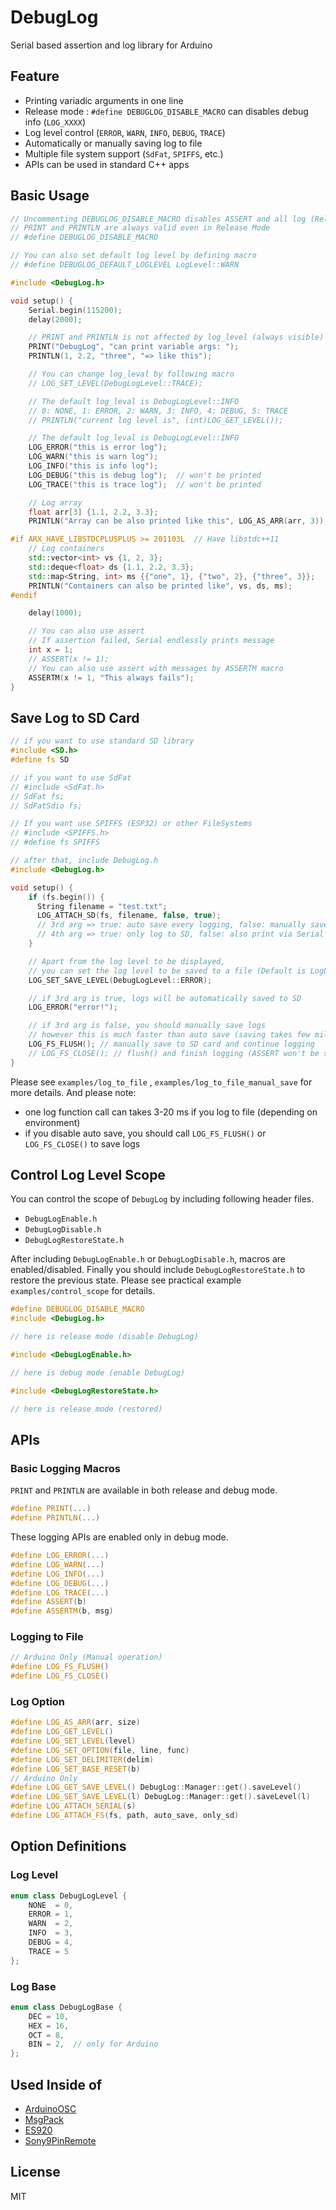 # DebugLog

Serial based assertion and log library for Arduino

## Feature

- Printing variadic arguments in one line
- Release mode : `#define DEBUGLOG_DISABLE_MACRO` can disables debug info (`LOG_XXXX`)
- Log level control (`ERROR`, `WARN`, `INFO`, `DEBUG`, `TRACE`)
- Automatically or manually saving log to file
- Multiple file system support (`SdFat`, `SPIFFS`, etc.)
- APIs can be used in standard C++ apps

## Basic Usage

```C++
// Uncommenting DEBUGLOG_DISABLE_MACRO disables ASSERT and all log (Release Mode)
// PRINT and PRINTLN are always valid even in Release Mode
// #define DEBUGLOG_DISABLE_MACRO

// You can also set default log level by defining macro
// #define DEBUGLOG_DEFAULT_LOGLEVEL LogLevel::WARN

#include <DebugLog.h>

void setup() {
    Serial.begin(115200);
    delay(2000);

    // PRINT and PRINTLN is not affected by log_level (always visible)
    PRINT("DebugLog", "can print variable args: ");
    PRINTLN(1, 2.2, "three", "=> like this");

    // You can change log_leval by following macro
    // LOG_SET_LEVEL(DebugLogLevel::TRACE);

    // The default log_leval is DebugLogLevel::INFO
    // 0: NONE, 1: ERROR, 2: WARN, 3: INFO, 4: DEBUG, 5: TRACE
    // PRINTLN("current log level is", (int)LOG_GET_LEVEL());

    // The default log_leval is DebugLogLevel::INFO
    LOG_ERROR("this is error log");
    LOG_WARN("this is warn log");
    LOG_INFO("this is info log");
    LOG_DEBUG("this is debug log");  // won't be printed
    LOG_TRACE("this is trace log");  // won't be printed

    // Log array
    float arr[3] {1.1, 2.2, 3.3};
    PRINTLN("Array can be also printed like this", LOG_AS_ARR(arr, 3));

#if ARX_HAVE_LIBSTDCPLUSPLUS >= 201103L  // Have libstdc++11
    // Log containers
    std::vector<int> vs {1, 2, 3};
    std::deque<float> ds {1.1, 2.2, 3.3};
    std::map<String, int> ms {{"one", 1}, {"two", 2}, {"three", 3}};
    PRINTLN("Containers can also be printed like", vs, ds, ms);
#endif

    delay(1000);

    // You can also use assert
    // If assertion failed, Serial endlessly prints message
    int x = 1;
    // ASSERT(x != 1);
    // You can also use assert with messages by ASSERTM macro
    ASSERTM(x != 1, "This always fails");
}
```

## Save Log to SD Card

```C++
// if you want to use standard SD library
#include <SD.h>
#define fs SD

// if you want to use SdFat
// #include <SdFat.h>
// SdFat fs;
// SdFatSdio fs;

// If you want use SPIFFS (ESP32) or other FileSystems
// #include <SPIFFS.h>
// #define fs SPIFFS

// after that, include DebugLog.h
#include <DebugLog.h>

void setup() {
    if (fs.begin()) {
      String filename = "test.txt";
      LOG_ATTACH_SD(fs, filename, false, true);
      // 3rd arg => true: auto save every logging, false: manually save
      // 4th arg => true: only log to SD, false: also print via Serial
    }

    // Apart from the log level to be displayed,
    // you can set the log level to be saved to a file (Default is LogLevel::INFO)
    LOG_SET_SAVE_LEVEL(DebugLogLevel::ERROR);

    // if 3rd arg is true, logs will be automatically saved to SD
    LOG_ERROR("error!");

    // if 3rd arg is false, you should manually save logs
    // however this is much faster than auto save (saving takes few milliseconds)
    LOG_FS_FLUSH(); // manually save to SD card and continue logging
    // LOG_FS_CLOSE(); // flush() and finish logging (ASSERT won't be saved to SD)
}
```

Please see `examples/log_to_file` , `examples/log_to_file_manual_save` for more details. And please note:

- one log function call can takes 3-20 ms if you log to file (depending on environment)
- if you disable auto save, you should call `LOG_FS_FLUSH()` or `LOG_FS_CLOSE()` to save logs

## Control Log Level Scope

You can control the scope of `DebugLog` by including following header files.

- `DebugLogEnable.h`
- `DebugLogDisable.h`
- `DebugLogRestoreState.h`

After including `DebugLogEnable.h` or `DebugLogDisable.h`, macros are enabled/disabled.
Finally you should include `DebugLogRestoreState.h` to restore the previous state.
Please see practical example `examples/control_scope` for details.

```C++
#define DEBUGLOG_DISABLE_MACRO
#include <DebugLog.h>

// here is release mode (disable DebugLog)

#include <DebugLogEnable.h>

// here is debug mode (enable DebugLog)

#include <DebugLogRestoreState.h>

// here is release mode (restored)
```

## APIs

### Basic Logging Macros

`PRINT` and `PRINTLN` are available in both release and debug mode.

```C++
#define PRINT(...)
#define PRINTLN(...)
```

These logging APIs are enabled only in debug mode.

```C++
#define LOG_ERROR(...)
#define LOG_WARN(...)
#define LOG_INFO(...)
#define LOG_DEBUG(...)
#define LOG_TRACE(...)
#define ASSERT(b)
#define ASSERTM(b, msg)
```

### Logging to File

```C++
// Arduino Only (Manual operation)
#define LOG_FS_FLUSH()
#define LOG_FS_CLOSE()
```

### Log Option

```C++
#define LOG_AS_ARR(arr, size)
#define LOG_GET_LEVEL()
#define LOG_SET_LEVEL(level)
#define LOG_SET_OPTION(file, line, func)
#define LOG_SET_DELIMITER(delim)
#define LOG_SET_BASE_RESET(b)
// Arduino Only
#define LOG_GET_SAVE_LEVEL() DebugLog::Manager::get().saveLevel()
#define LOG_SET_SAVE_LEVEL(l) DebugLog::Manager::get().saveLevel(l)
#define LOG_ATTACH_SERIAL(s)
#define LOG_ATTACH_FS(fs, path, auto_save, only_sd)
```

## Option Definitions

### Log Level

```C++
enum class DebugLogLevel {
    NONE  = 0,
    ERROR = 1,
    WARN  = 2,
    INFO  = 3,
    DEBUG = 4,
    TRACE = 5
};
```

### Log Base

```C++
enum class DebugLogBase {
    DEC = 10,
    HEX = 16,
    OCT = 8,
    BIN = 2,  // only for Arduino
};
```

## Used Inside of

- [ArduinoOSC](https://github.com/hideakitai/ArduinoOSC)
- [MsgPack](https://github.com/hideakitai/MsgPack)
- [ES920](https://github.com/hideakitai/ES920)
- [Sony9PinRemote](https://github.com/hideakitai/Sony9PinRemote)

## License

MIT
